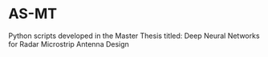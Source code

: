 # AS-MT
Python scripts developed in the Master Thesis titled: Deep Neural Networks for Radar Microstrip Antenna Design
